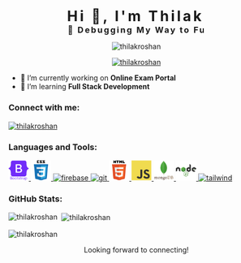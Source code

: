 <h1 align="center" class="typewriter">Hi 👋, I'm <span id="name">Thilakroshan</span></h1>
<h3 align="center" class="typewriter">🧠 Debugging My Way to Full Stack Mastery</h3>

<p align="center"> 
  <img src="https://komarev.com/ghpvc/?username=thilakroshan&label=Profile%20views&color=0e75b6&style=flat" alt="thilakroshan" /> 
</p>

<p align="center"> 
  <a href="https://github.com/ryo-ma/github-profile-trophy">
    <img src="https://github-profile-trophy.vercel.app/?username=thilakroshan" alt="thilakroshan" />
  </a> 
</p>

- 🔭 I’m currently working on **Online Exam Portal**
- 🌱 I’m learning **Full Stack Development**

<h3 align="left">Connect with me:</h3>
<p align="left">
  <a href="https://linkedin.com/in/thilakroshan" target="blank">
    <img align="center" src="https://raw.githubusercontent.com/rahuldkjain/github-profile-readme-generator/master/src/images/icons/Social/linked-in-alt.svg" alt="thilakroshan" height="30" width="40" />
  </a>
</p>

<h3 align="left">Languages and Tools:</h3>
<p align="left"> 
  <a href="https://getbootstrap.com" target="_blank" rel="noreferrer"> 
    <img src="https://raw.githubusercontent.com/devicons/devicon/master/icons/bootstrap/bootstrap-plain-wordmark.svg" alt="bootstrap" width="40" height="40"/> 
  </a> 
  <a href="https://www.w3schools.com/css/" target="_blank" rel="noreferrer"> 
    <img src="https://raw.githubusercontent.com/devicons/devicon/master/icons/css3/css3-original-wordmark.svg" alt="css3" width="40" height="40"/> 
  </a> 
  <a href="https://firebase.google.com/" target="_blank" rel="noreferrer"> 
    <img src="https://www.vectorlogo.zone/logos/firebase/firebase-icon.svg" alt="firebase" width="40" height="40"/> 
  </a> 
  <a href="https://git-scm.com/" target="_blank" rel="noreferrer"> 
    <img src="https://www.vectorlogo.zone/logos/git-scm/git-scm-icon.svg" alt="git" width="40" height="40"/> 
  </a> 
  <a href="https://www.w3.org/html/" target="_blank" rel="noreferrer"> 
    <img src="https://raw.githubusercontent.com/devicons/devicon/master/icons/html5/html5-original-wordmark.svg" alt="html5" width="40" height="40"/> 
  </a> 
  <a href="https://developer.mozilla.org/en-US/docs/Web/JavaScript" target="_blank" rel="noreferrer"> 
    <img src="https://raw.githubusercontent.com/devicons/devicon/master/icons/javascript/javascript-original.svg" alt="javascript" width="40" height="40"/> 
  </a> 
  <a href="https://www.mongodb.com/" target="_blank" rel="noreferrer"> 
    <img src="https://raw.githubusercontent.com/devicons/devicon/master/icons/mongodb/mongodb-original-wordmark.svg" alt="mongodb" width="40" height="40"/> 
  </a> 
  <a href="https://nodejs.org" target="_blank" rel="noreferrer"> 
    <img src="https://raw.githubusercontent.com/devicons/devicon/master/icons/nodejs/nodejs-original-wordmark.svg" alt="nodejs" width="40" height="40"/> 
  </a> 
  <a href="https://tailwindcss.com/" target="_blank" rel="noreferrer"> 
    <img src="https://www.vectorlogo.zone/logos/tailwindcss/tailwindcss-icon.svg" alt="tailwind" width="40" height="40"/> 
  </a> 
</p>

<h3 align="left">GitHub Stats:</h3>
<p>
  <img align="left" src="https://github-readme-stats.vercel.app/api/top-langs?username=thilakroshan&show_icons=true&locale=en&layout=compact" alt="thilakroshan" />
</p>

<p>&nbsp;
  <img align="center" src="https://github-readme-stats.vercel.app/api?username=thilakroshan&show_icons=true&locale=en" alt="thilakroshan" />
</p>

<p>
  <img align="center" src="https://github-readme-streak-stats.herokuapp.com/?user=thilakroshan&" alt="thilakroshan" />
</p>

<p align="center">Looking forward to connecting!</p>

<style>
  .typewriter {
    overflow: hidden; /* Ensures the content is not revealed until the animation */
    border-right: .15em solid orange; /* The typewriter cursor */
    white-space: nowrap; /* Keeps the content on a single line */
    margin: 0 auto; /* Gives that scrolling effect */
    letter-spacing: .15em; /* Adjusts the spacing between letters */
    animation: typing 3s steps(30, end), blink-caret .75s step-end infinite;
  }

  @keyframes typing {
    from { width: 0 }
    to { width: 100% }
  }

  @keyframes blink-caret {
    from, to { border-color: transparent }
    50% { border-color: orange; }
  }
</style>
